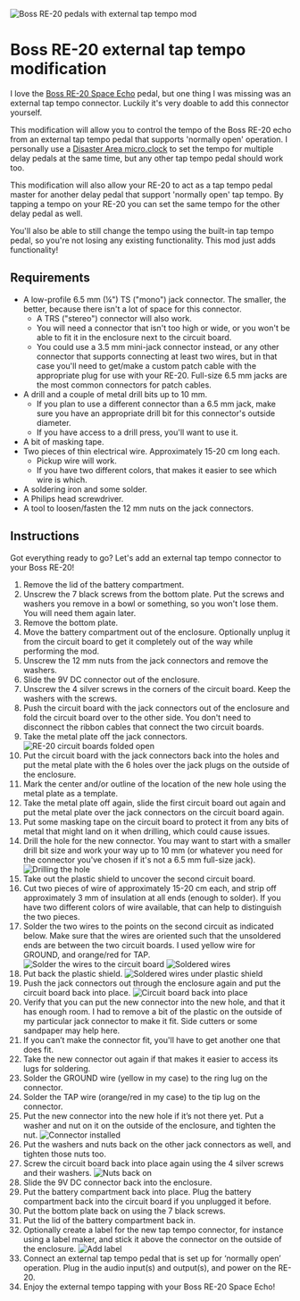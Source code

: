 ![Boss RE-20 pedals with external tap tempo mod](images/RE-20%20units%20with%20external%20tap%20tempo%20mod.HEIC)

# Boss RE-20 external tap tempo modification

I love the [Boss RE-20 Space Echo](https://www.boss.info/us/products/re-20/) pedal, but one thing I was missing was an external tap tempo connector. Luckily it's very doable to add this connector yourself. 

This modification will allow you to control the tempo of the Boss RE-20 echo from an external tap tempo pedal that supports 'normally open' operation. I personally use a [Disaster Area micro.clock](https://www.disasterareadesigns.com/shop/p/micro-clock) to set the tempo for multiple delay pedals at the same time, but any other tap tempo pedal should work too.

This modification will also allow your RE-20 to act as a tap tempo pedal master for another delay pedal that support 'normally open' tap tempo. By tapping a tempo on your RE-20 you can set the same tempo for the other delay pedal as well.

You'll also be able to still change the tempo using the built-in tap tempo pedal, so you're not losing any existing functionality. This mod just adds functionality!

## Requirements

* A low-profile 6.5 mm (¼") TS ("mono") jack connector. The smaller, the better, because there isn't a lot of space for this connector.
  * A TRS ("stereo") connector will also work.
  * You will need a connector that isn't too high or wide, or you won't be able to fit it in the enclosure next to the circuit board.
  * You could use a 3.5 mm mini-jack connector instead, or any other connector that supports connecting at least two wires, but in that case you'll need to get/make a custom patch cable with the appropriate plug for use with your RE-20. Full-size 6.5 mm jacks are the most common connectors for patch cables. 
* A drill and a couple of metal drill bits up to 10 mm.
  * If you plan to use a different connector than a 6.5 mm jack, make sure you have an appropriate drill bit for this connector's outside diameter.
  * If you have access to a drill press, you'll want to use it.
* A bit of masking tape.
* Two pieces of thin electrical wire. Approximately 15-20 cm long each.
  * Pickup wire will work. 
  * If you have two different colors, that makes it easier to see which wire is which.
* A soldering iron and some solder.
* A Philips head screwdriver.
* A tool to loosen/fasten the 12 mm nuts on the jack connectors.

## Instructions

Got everything ready to go? Let's add an external tap tempo connector to your Boss RE-20!

1. Remove the lid of the battery compartment.
2. Unscrew the 7 black screws from the bottom plate. Put the screws and washers you remove in a bowl or something, so you won't lose them. You will need them again later.
3. Remove the bottom plate.
4. Move the battery compartment out of the enclosure. Optionally unplug it from the circuit board to get it completely out of the way while performing the mod.
5. Unscrew the 12 mm nuts from the jack connectors and remove the washers.
6. Slide the 9V DC connector out of the enclosure.
7. Unscrew the 4 silver screws in the corners of the circuit board. Keep the washers with the screws.
8. Push the circuit board with the jack connectors out of the enclosure and fold the circuit board over to the other side. You don't need to disconnect the ribbon cables that connect the two circuit boards.
9. Take the metal plate off the jack connectors. ![RE-20 circuit boards folded open](images/RE-20%20folded%20open.HEIC)
10. Put the circuit board with the jack connectors back into the holes and put the metal plate with the 6 holes over the jack plugs on the outside of the enclosure.
11. Mark the center and/or outline of the location of the new hole using the metal plate as a template. 
12. Take the metal plate off again, slide the first circuit board out again and put the metal plate over the jack connectors on the circuit board again.
13. Put some masking tape on the circuit board to protect it from any bits of metal that might land on it when drilling, which could cause issues.
14. Drill the hole for the new connector. You may want to start with a smaller drill bit size and work your way up to 10 mm (or whatever you need for the connector you've chosen if it's not a 6.5 mm full-size jack). ![Drilling the hole](images/RE-20%20drilling%20the%20hole.HEIC)
15. Take out the plastic shield to uncover the second circuit board.
16. Cut two pieces of wire of approximately 15-20 cm each, and strip off approximately 3 mm of insulation at all ends (enough to solder). If you have two different colors of wire available, that can help to distinguish the two pieces.
17. Solder the two wires to the points on the second circuit as indicated below. Make sure that the wires are oriented such that the unsoldered ends are between the two circuit boards. I used yellow wire for GROUND, and orange/red for TAP. ![Solder the wires to the circuit board](images/RE-20%20circuit%20board%20connection%20points.HEIC) ![Soldered wires](images/RE-20%20soldered%20tap%20tempo%20wires.HEIC)
18. Put back the plastic shield. ![Soldered wires under plastic shield](images/RE-20%20soldered%20tap%20tempo%20wires%20under%20plastic%20shield.HEIC)
19. Push the jack connectors out through the enclosure again and put the circuit board back into place. ![Circuit board back into place](images/RE-20%20wires%20between%20circuit%20boards.HEIC)
20. Verify that you can put the new connector into the new hole, and that it has enough room. I had to remove a bit of the plastic on the outside of my particular jack connector to make it fit. Side cutters or some sandpaper may help here.
21. If you can’t make the connector fit, you'll have to get another one that does fit.
22. Take the new connector out again if that makes it easier to access its lugs for soldering.
23. Solder the GROUND wire (yellow in my case) to the ring lug on the connector.
24. Solder the TAP wire (orange/red in my case) to the tip lug on the connector.
25. Put the new connector into the new hole if it’s not there yet. Put a washer and nut on it on the outside of the enclosure, and tighten the nut. ![Connector installed](images/RE-20%20wires%20between%20circuit%20boards%202.HEIC)
26. Put the washers and nuts back on the other jack connectors as well, and tighten those nuts too.
27. Screw the circuit board back into place again using the 4 silver screws and their washers. ![Nuts back on](images/RE-20%20external%20tap%20tempo%20connector%20installed.HEIC)
28. Slide the 9V DC connector back into the enclosure.
29. Put the battery compartment back into place. Plug the battery compartment back into the circuit board if you unplugged it before.
30. Put the bottom plate back on using the 7 black screws.
31. Put the lid of the battery compartment back in.
32. Optionally create a label for the new tap tempo connector, for instance using a label maker, and stick it above the connector on the outside of the enclosure. ![Add label](images/RE-20%20external%20tap%20tempo%20connector%20label.HEIC)
33. Connect an external tap tempo pedal that is set up for ‘normally open’ operation. Plug in the audio input(s) and output(s), and power on the RE-20.
34. Enjoy the external tempo tapping with your Boss RE-20 Space Echo!
